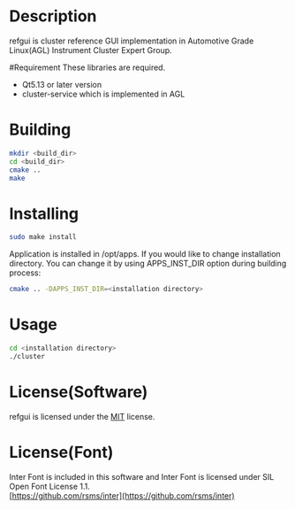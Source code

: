 # Description
refgui is cluster reference GUI implementation in Automotive Grade Linux(AGL) Instrument Cluster Expert Group.  

#Requirement
These libraries are required.  
- Qt5.13 or later version
- cluster-service which is implemented in AGL

# Building
```sh
mkdir <build_dir>
cd <build_dir>
cmake ..
make
```

# Installing
```sh
sudo make install
```

Application is installed in /opt/apps. If you would like to change installation directory. You can change it by using APPS_INST_DIR option during building process:  
```sh
cmake .. -DAPPS_INST_DIR=<installation directory>
```

# Usage

```sh
cd <installation directory>
./cluster
```

# License(Software)
refgui is licensed under the [MIT](https://github.com/agl-ic-eg/refgui/blob/main/LICENSE) license.  

# License(Font)
Inter Font is included in this software and Inter Font is licensed under SIL Open Font License 1.1.  
[https://github.com/rsms/inter](https://github.com/rsms/inter)  

